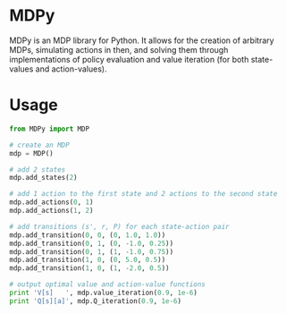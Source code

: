 # MDPy

MDPy is an MDP library for Python. It allows for the creation of arbitrary MDPs, simulating actions in then, and solving them through implementations of policy evaluation and value iteration (for both state-values and action-values).

# Usage

```python
from MDPy import MDP

# create an MDP
mdp = MDP()

# add 2 states
mdp.add_states(2)

# add 1 action to the first state and 2 actions to the second state
mdp.add_actions(0, 1)
mdp.add_actions(1, 2)

# add transitions (s', r, P) for each state-action pair
mdp.add_transition(0, 0, (0, 1.0, 1.0))
mdp.add_transition(0, 1, (0, -1.0, 0.25))
mdp.add_transition(0, 1, (1, -1.0, 0.75))
mdp.add_transition(1, 0, (0, 5.0, 0.5))
mdp.add_transition(1, 0, (1, -2.0, 0.5))

# output optimal value and action-value functions
print 'V[s]   ', mdp.value_iteration(0.9, 1e-6)
print 'Q[s][a]', mdp.Q_iteration(0.9, 1e-6)
```
